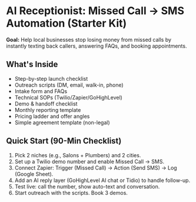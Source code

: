 # AI Receptionist: Missed Call → SMS Automation (Starter Kit)

**Goal:** Help local businesses stop losing money from missed calls by instantly texting back callers, answering FAQs, and booking appointments.

## What's Inside
- Step-by-step launch checklist
- Outreach scripts (DM, email, walk-in, phone)
- Intake form and FAQs
- Technical SOPs (Twilio/Zapier/GoHighLevel)
- Demo & handoff checklist
- Monthly reporting template
- Pricing ladder and offer angles
- Simple agreement template (non-legal)

## Quick Start (90-Min Checklist)
1) Pick 2 niches (e.g., Salons + Plumbers) and 2 cities.
2) Set up a Twilio demo number and enable Missed Call → SMS.
3) Connect Zapier: Trigger (Missed Call) → Action (Send SMS) → Log (Google Sheet).
4) Add an AI reply layer (GoHighLevel AI chat or Tidio) to handle follow-up.
5) Test live: call the number, show auto-text and conversation.
6) Start outreach with the scripts. Book 3 demos.
